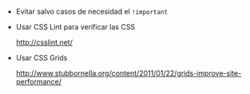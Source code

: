 - Evitar salvo casos de necesidad el ```!important```

- Usar CSS Lint para verificar las CSS

    http://csslint.net/

- Usar CSS Grids

    http://www.stubbornella.org/content/2011/01/22/grids-improve-site-performance/
